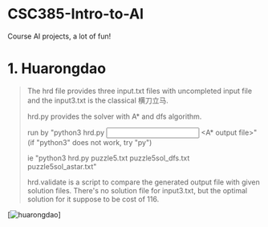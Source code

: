 # CSC385-Intro-to-AI
Course AI projects, a lot of fun! 

# 1. Huarongdao

>The hrd file provides three input.txt files with uncompleted input file and the input3.txt is the classical 横刀立马.
>
>hrd.py provides the solver with A* and dfs algorithm. 
>
>run by "python3 hrd.py  <input file>  <DFS output file>  <A* output file>" (if "python3" does not work, try "py")
>
>ie "python3 hrd.py puzzle5.txt puzzle5sol_dfs.txt puzzle5sol_astar.txt"
>
>hrd.validate is a script to compare the generated output file with given solution files. There's no solution file for input3.txt, but the optimal solution for it suppose to be cost of 116.

[![huarongdao]()]
